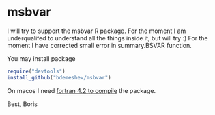 msbvar
======

I will try to support the msbvar R package. For the moment I am underqualifed to understand all the things inside it, but will try :) For the moment I have corrected small error in summary.BSVAR function.

You may install package 
```R
require("devtools")
install_github("bdemeshev/msbvar")
```

On macos I need [fortran 4.2 to compile](http://cran.r-project.org/bin/macosx/tools/gfortran-4.2.3.pkg) the package.

Best,
Boris
